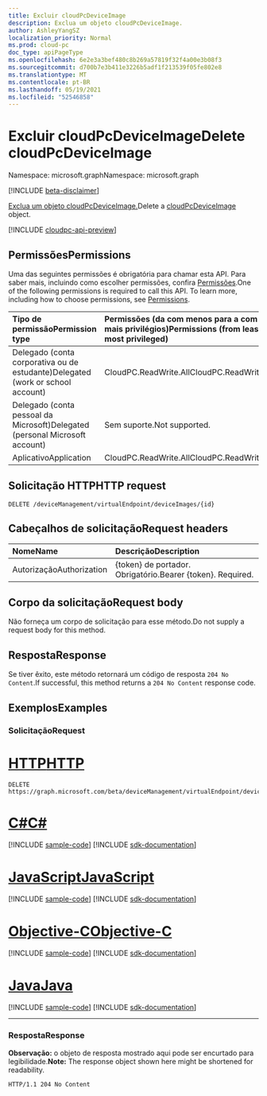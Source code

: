 ```yaml
---
title: Excluir cloudPcDeviceImage
description: Exclua um objeto cloudPcDeviceImage.
author: AshleyYangSZ
localization_priority: Normal
ms.prod: cloud-pc
doc_type: apiPageType
ms.openlocfilehash: 6e2e3a3bef480c8b269a57819f32f4a00e3b08f3
ms.sourcegitcommit: d700b7e3b411e3226b5adf1f213539f05fe802e8
ms.translationtype: MT
ms.contentlocale: pt-BR
ms.lasthandoff: 05/19/2021
ms.locfileid: "52546858"
---
```

# <a name="delete-cloudpcdeviceimage"></a><span data-ttu-id="06804-103">Excluir cloudPcDeviceImage</span><span class="sxs-lookup"><span data-stu-id="06804-103">Delete cloudPcDeviceImage</span></span>

<span data-ttu-id="06804-104">Namespace: microsoft.graph</span><span class="sxs-lookup"><span data-stu-id="06804-104">Namespace: microsoft.graph</span></span>

[!INCLUDE [beta-disclaimer](../../includes/beta-disclaimer.md)]

<span data-ttu-id="06804-105">[Exclua um objeto cloudPcDeviceImage.](../resources/cloudpcdeviceimage.md)</span><span class="sxs-lookup"><span data-stu-id="06804-105">Delete a [cloudPcDeviceImage](../resources/cloudpcdeviceimage.md) object.</span></span>

[!INCLUDE [cloudpc-api-preview](../../includes/cloudpc-api-preview.md)]
## <a name="permissions"></a><span data-ttu-id="06804-106">Permissões</span><span class="sxs-lookup"><span data-stu-id="06804-106">Permissions</span></span>

<span data-ttu-id="06804-p101">Uma das seguintes permissões é obrigatória para chamar esta API. Para saber mais, incluindo como escolher permissões, confira [Permissões](/graph/permissions-reference).</span><span class="sxs-lookup"><span data-stu-id="06804-p101">One of the following permissions is required to call this API. To learn more, including how to choose permissions, see [Permissions](/graph/permissions-reference).</span></span>

|<span data-ttu-id="06804-109">Tipo de permissão</span><span class="sxs-lookup"><span data-stu-id="06804-109">Permission type</span></span>|<span data-ttu-id="06804-110">Permissões (da com menos para a com mais privilégios)</span><span class="sxs-lookup"><span data-stu-id="06804-110">Permissions (from least to most privileged)</span></span>|
|:---|:---|
|<span data-ttu-id="06804-111">Delegado (conta corporativa ou de estudante)</span><span class="sxs-lookup"><span data-stu-id="06804-111">Delegated (work or school account)</span></span>|<span data-ttu-id="06804-112">CloudPC.ReadWrite.All</span><span class="sxs-lookup"><span data-stu-id="06804-112">CloudPC.ReadWrite.All</span></span>|
|<span data-ttu-id="06804-113">Delegado (conta pessoal da Microsoft)</span><span class="sxs-lookup"><span data-stu-id="06804-113">Delegated (personal Microsoft account)</span></span>|<span data-ttu-id="06804-114">Sem suporte.</span><span class="sxs-lookup"><span data-stu-id="06804-114">Not supported.</span></span>|
|<span data-ttu-id="06804-115">Aplicativo</span><span class="sxs-lookup"><span data-stu-id="06804-115">Application</span></span>|<span data-ttu-id="06804-116">CloudPC.ReadWrite.All</span><span class="sxs-lookup"><span data-stu-id="06804-116">CloudPC.ReadWrite.All</span></span>|

## <a name="http-request"></a><span data-ttu-id="06804-117">Solicitação HTTP</span><span class="sxs-lookup"><span data-stu-id="06804-117">HTTP request</span></span>

<!-- {
  "blockType": "ignored"
}
-->

``` http
DELETE /deviceManagement/virtualEndpoint/deviceImages/{id}
```

## <a name="request-headers"></a><span data-ttu-id="06804-118">Cabeçalhos de solicitação</span><span class="sxs-lookup"><span data-stu-id="06804-118">Request headers</span></span>

|<span data-ttu-id="06804-119">Nome</span><span class="sxs-lookup"><span data-stu-id="06804-119">Name</span></span>|<span data-ttu-id="06804-120">Descrição</span><span class="sxs-lookup"><span data-stu-id="06804-120">Description</span></span>|
|:---|:---|
|<span data-ttu-id="06804-121">Autorização</span><span class="sxs-lookup"><span data-stu-id="06804-121">Authorization</span></span>|<span data-ttu-id="06804-p102">{token} de portador. Obrigatório.</span><span class="sxs-lookup"><span data-stu-id="06804-p102">Bearer {token}. Required.</span></span>|

## <a name="request-body"></a><span data-ttu-id="06804-124">Corpo da solicitação</span><span class="sxs-lookup"><span data-stu-id="06804-124">Request body</span></span>

<span data-ttu-id="06804-125">Não forneça um corpo de solicitação para esse método.</span><span class="sxs-lookup"><span data-stu-id="06804-125">Do not supply a request body for this method.</span></span>

## <a name="response"></a><span data-ttu-id="06804-126">Resposta</span><span class="sxs-lookup"><span data-stu-id="06804-126">Response</span></span>

<span data-ttu-id="06804-127">Se tiver êxito, este método retornará um código de resposta `204 No Content`.</span><span class="sxs-lookup"><span data-stu-id="06804-127">If successful, this method returns a `204 No Content` response code.</span></span>

## <a name="examples"></a><span data-ttu-id="06804-128">Exemplos</span><span class="sxs-lookup"><span data-stu-id="06804-128">Examples</span></span>

### <a name="request"></a><span data-ttu-id="06804-129">Solicitação</span><span class="sxs-lookup"><span data-stu-id="06804-129">Request</span></span>


# <a name="http"></a>[<span data-ttu-id="06804-130">HTTP</span><span class="sxs-lookup"><span data-stu-id="06804-130">HTTP</span></span>](#tab/http)
<!-- {
  "blockType": "request",
  "name": "delete_deviceimages_from_virtualendpoint"
}
-->

``` http
DELETE https://graph.microsoft.com/beta/deviceManagement/virtualEndpoint/deviceImages/{id}
```
# <a name="c"></a>[<span data-ttu-id="06804-131">C#</span><span class="sxs-lookup"><span data-stu-id="06804-131">C#</span></span>](#tab/csharp)
[!INCLUDE [sample-code](../includes/snippets/csharp/delete-deviceimages-from-virtualendpoint-csharp-snippets.md)]
[!INCLUDE [sdk-documentation](../includes/snippets/snippets-sdk-documentation-link.md)]

# <a name="javascript"></a>[<span data-ttu-id="06804-132">JavaScript</span><span class="sxs-lookup"><span data-stu-id="06804-132">JavaScript</span></span>](#tab/javascript)
[!INCLUDE [sample-code](../includes/snippets/javascript/delete-deviceimages-from-virtualendpoint-javascript-snippets.md)]
[!INCLUDE [sdk-documentation](../includes/snippets/snippets-sdk-documentation-link.md)]

# <a name="objective-c"></a>[<span data-ttu-id="06804-133">Objective-C</span><span class="sxs-lookup"><span data-stu-id="06804-133">Objective-C</span></span>](#tab/objc)
[!INCLUDE [sample-code](../includes/snippets/objc/delete-deviceimages-from-virtualendpoint-objc-snippets.md)]
[!INCLUDE [sdk-documentation](../includes/snippets/snippets-sdk-documentation-link.md)]

# <a name="java"></a>[<span data-ttu-id="06804-134">Java</span><span class="sxs-lookup"><span data-stu-id="06804-134">Java</span></span>](#tab/java)
[!INCLUDE [sample-code](../includes/snippets/java/delete-deviceimages-from-virtualendpoint-java-snippets.md)]
[!INCLUDE [sdk-documentation](../includes/snippets/snippets-sdk-documentation-link.md)]

---


### <a name="response"></a><span data-ttu-id="06804-135">Resposta</span><span class="sxs-lookup"><span data-stu-id="06804-135">Response</span></span>

<span data-ttu-id="06804-136">**Observação:** o objeto de resposta mostrado aqui pode ser encurtado para legibilidade.</span><span class="sxs-lookup"><span data-stu-id="06804-136">**Note:** The response object shown here might be shortened for readability.</span></span>
<!-- {
  "blockType": "response",
  "truncated": true
}
-->

``` http
HTTP/1.1 204 No Content
```
